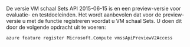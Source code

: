De versie VM schaal Sets API 2015-06-15 is en een preview-versie voor evaluatie- en testdoeleinden. Het wordt aanbevolen dat voor de preview-versie u met de functie registreren voordat u VM schaal Sets. U doen dit door de volgende opdracht uit te voeren:

    azure feature register Microsoft.Compute vmssApiPreviewV2Access
